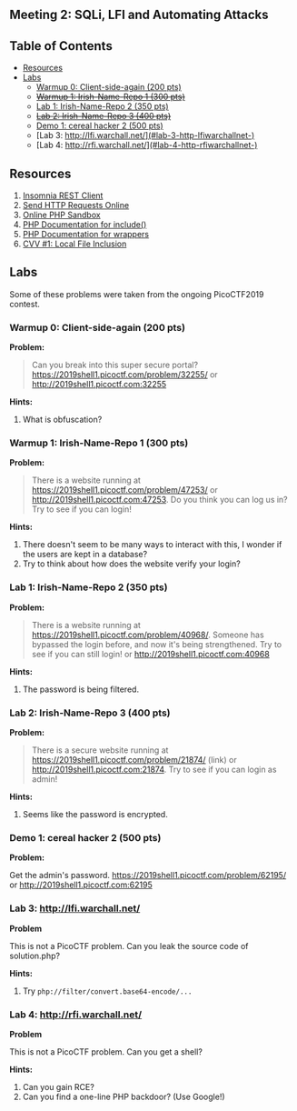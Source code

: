 ## Meeting 2: SQLi, LFI and Automating Attacks

## Table of Contents
- [Resources](#resources)
- [Labs](#labs)
  * [Warmup 0: Client-side-again (200 pts)](#warmup-0-client-side-again-200-pts-)
  * ~~[Warmup 1: Irish-Name-Repo 1 (300 pts)](#warmup-1-irish-name-repo-1-300-pts-)~~
  * [Lab 1: Irish-Name-Repo 2 (350 pts)](#lab-1-irish-name-repo-2-350-pts-)
  * ~~[Lab 2: Irish-Name-Repo 3 (400 pts)](#lab-2-irish-name-repo-3-400-pts-)~~
  * [Demo 1: cereal hacker 2 (500 pts)](#demo-1-cereal-hacker-2-500-pts-)
  * [Lab 3: http://lfi.warchall.net/](#lab-3-http-lfiwarchallnet-)
  * [Lab 4: http://rfi.warchall.net/](#lab-4-http-rfiwarchallnet-)


## Resources
1. [Insomnia REST Client](https://insomnia.rest)
2. [Send HTTP Requests Online](https://reqbin.com/)
3. [Online PHP Sandbox](http://sandbox.onlinephpfunctions.com/)
4. [PHP Documentation for include()](https://www.php.net/manual/en/function.include.php)
5. [PHP Documentation for wrappers](https://www.php.net/manual/en/wrappers.php)
6. [CVV #1: Local File Inclusion](https://medium.com/bugbountywriteup/cvv-1-local-file-inclusion-ebc48e0e479a)

## Labs

Some of these problems were taken from the ongoing PicoCTF2019 contest.

### Warmup 0: Client-side-again (200 pts)

**Problem:**

>Can you break into this super secure portal?
https://2019shell1.picoctf.com/problem/32255/ or http://2019shell1.picoctf.com:32255

**Hints:**

1. What is obfuscation?

### Warmup 1: Irish-Name-Repo 1 (300 pts)

**Problem:**

>There is a website running at https://2019shell1.picoctf.com/problem/47253/ or http://2019shell1.picoctf.com:47253. Do you think you can log us in? Try to see if you can login!

**Hints:**

1. There doesn't seem to be many ways to interact with this, I wonder if the users are kept in a database?
2. Try to think about how does the website verify your login?

### Lab 1: Irish-Name-Repo 2 (350 pts)

**Problem:**

>There is a website running at https://2019shell1.picoctf.com/problem/40968/. Someone has bypassed the login before, and now it's being strengthened. Try to see if you can still login! or http://2019shell1.picoctf.com:40968

**Hints:**

1. The password is being filtered.


### Lab 2: Irish-Name-Repo 3 (400 pts)

**Problem:**

>There is a secure website running at https://2019shell1.picoctf.com/problem/21874/ (link) or http://2019shell1.picoctf.com:21874. Try to see if you can login as admin!

**Hints:**

1. Seems like the password is encrypted.

### Demo 1: cereal hacker 2 (500 pts)

**Problem:**

Get the admin's password. https://2019shell1.picoctf.com/problem/62195/ or http://2019shell1.picoctf.com:62195

### Lab 3: http://lfi.warchall.net/

**Problem**

This is not a PicoCTF problem. Can you leak the source code of solution.php?

**Hints:**

1. Try `php://filter/convert.base64-encode/...`

### Lab 4: http://rfi.warchall.net/

**Problem**

This is not a PicoCTF problem. Can you get a shell?

**Hints:**

1. Can you gain RCE?
2. Can you find a one-line PHP backdoor? (Use Google!)
